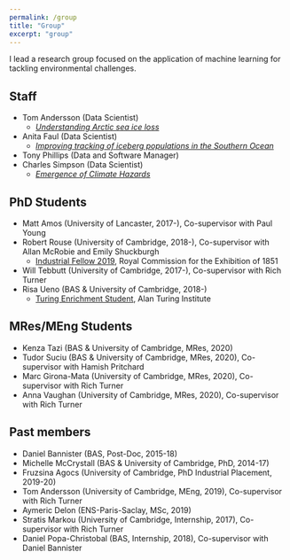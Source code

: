 ```yaml
---
permalink: /group
title: "Group"
excerpt: "group"
---
```


I lead a research group focused on the application of machine learning for tackling environmental challenges.


## Staff
* Tom Andersson (Data Scientist)
    * [_Understanding Arctic sea ice loss_](https://www.turing.ac.uk/research/research-projects/understanding-arctic-sea-ice-loss)
* Anita Faul (Data Scientist)
    * [_Improving tracking of iceberg populations in the Southern Ocean_](https://www.turing.ac.uk/research/research-projects/improving-tracking-iceberg-populations-southern-ocean)
* Tony Phillips (Data and Software Manager)
* Charles Simpson (Data Scientist) 
    * [_Emergence of Climate Hazards_](https://gtr.ukri.org/projects?ref=NE%2FS004726%2F1)


## PhD Students
* Matt Amos (University of Lancaster, 2017-), Co-supervisor with Paul Young
* Robert Rouse (University of Cambridge, 2018-), Co-supervisor with Allan McRobie and Emily Shuckburgh
    * [Industrial Fellow 2019](https://www.royalcommission1851.org/predicting-flooding-effects-with-ai/), Royal Commission for the Exhibition of 1851
* Will Tebbutt (University of Cambridge, 2017-), Co-supervisor with Rich Turner
* Risa Ueno (BAS & University of Cambridge, 2018-)
    * [Turing Enrichment Student](https://www.turing.ac.uk/people/doctoral-students/risa-ueno), Alan Turing Institute


## MRes/MEng Students
* Kenza Tazi (BAS & University of Cambridge, MRes, 2020)
* Tudor Suciu (BAS & University of Cambridge, MRes, 2020), Co-supervisor with Hamish Pritchard
* Marc Girona-Mata (University of Cambridge, MRes, 2020), Co-supervisor with Rich Turner
* Anna Vaughan (University of Cambridge, MRes, 2020), Co-supervisor with Rich Turner


## Past members
* Daniel Bannister (BAS, Post-Doc, 2015-18)
* Michelle McCrystall (BAS & University of Cambridge, PhD, 2014-17)
* Fruzsina Agocs (University of Cambridge, PhD Industrial Placement, 2019-20)
* Tom Andersson (University of Cambridge, MEng, 2019), Co-supervisor with Rich Turner
* Aymeric Delon (ENS-Paris-Saclay, MSc, 2019)
* Stratis Markou (University of Cambridge, Internship, 2017), Co-supervisor with Rich Turner
* Daniel Popa-Christobal (BAS, Internship, 2018), Co-supervisor with Daniel Bannister